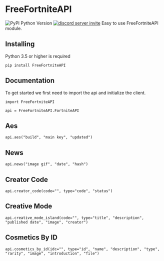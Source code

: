 # FreeFortniteAPI
![PyPI Python Version](https://img.shields.io/pypi/pyversions/fortnite-api?label=python%20version&logo=python&logoColor=yellow)
[![discord server invite](https://discordapp.com/api/guilds/881251978951397396/embed.png)](https://discord.com/invite/pFUTyqqcUx)
Easy to use FreeFortniteAPI module.

## Installing

Python 3.5 or higher is required

```
pip install FreeFortniteAPI
```

## Documentation

To get started we first need to import the api and initialize the client.

```
import FreeFortniteAPI

api = FreeFortniteAPI.FortniteAPI
```

## Aes

```
api.aes("build", "main key", "updated")
```

## News
```
api.news("image gif", "date", "hash")
```

## Creator Code
```
api.creator_code(code="", type="code", "status")
```

## Creative Mode
```
api.creative_mode_island(code="", type="title", "description", "published date", "image", "creator")
```

## Cosmetics By ID
```
api.cosmetics_by_id(idc="", type="id", "name", "description", "type", "rarity", "image", "introduction", "file")
```